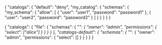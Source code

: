 {
  "catalogs": {
    "default": "deny",
    "my_catalog": {
      "schemas": {
        "my_schema": {
          "allow": [
            {
              "user": "user1",
              "password": "password1"
            },
            {
              "user": "user2",
              "password": "password2"
            }
          ]
        }
      }
    }
  }
}



{
  "catalogs": {
    "file": {
      "schemas": {
        "*": {
          "owner": "admin",
          "permissions": {
            "select": ["alice"]
          }
        }
      }
    }
  },
  "catalogs-default": {
    "schemas": {
      "*": {
        "owner": "admin",
        "permissions": {
          "select": []
        }
      }
    }
  }
}

